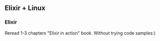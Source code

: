 ## Elixir + Linux

### Elixir
Reread 1-3 chapters "Elixir in action" book. Without trying code samples:)

